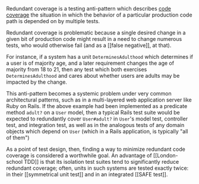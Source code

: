 Redundant coverage is a testing anti-pattern which describes [code coverage](https://en.wikipedia.org/wiki/Code_coverage) the situation in which the behavior of a particular production code path is depended on by multiple tests.

Redundant coverage is problematic because a single desired change in a given bit of production code might result in a need to change numerous tests, who would otherwise fail (and as a [[false negative]], at that). 

For instance, if a system has a unit `DeterminesAdulthood` which determines if a user is of majority age, and a later requirement changes the age of majority from 18 to 21, then any test which both exercises `DeterminesAdulthood` and cares about whether users are adults may be impacted by the change.

This anti-pattern becomes a systemic problem under very common architectural patterns, such as in a multi-layered web application server like Ruby on Rails. If the above example had been implemented as a predicate method `adult?` on a `User` model, then a typical Rails test suite would be expected to redundantly cover `User#adult?` in `User`'s model test, controller test, and integration test, as well as in the analogous tests of any domain objects which depend on `User` (which in a Rails application, is typically "all of them")

As a point of test design, then, finding a way to minimize redundant code coverage is considered a worthwhile goal. An advantage of [[London-school TDD]] is that its isolation test suites tend to significantly reduce redundant coverage; often, units in such systems are tested exactly twice: in their [[symmetrical unit test]] and in an integrated [[SAFE test]].